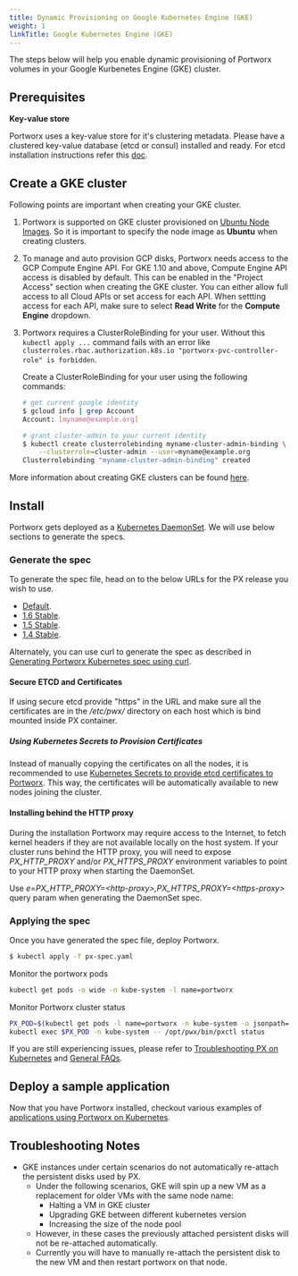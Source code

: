 ```yaml
---
title: Dynamic Provisioning on Google Kubernetes Engine (GKE)
weight: 1
linkTitle: Google Kubernetes Engine (GKE)
---
```


The steps below will help you enable dynamic provisioning of Portworx volumes in your Google Kurbenetes Engine (GKE) cluster.

## Prerequisites

**Key-value store**

Portworx uses a key-value store for it's clustering metadata. Please have a clustered key-value database (etcd or consul) installed and ready. For etcd installation instructions refer this [doc](/portworx-install-with-kubernetes/operate-and-maintain-on-kubernetes/etcd).

## Create a GKE cluster

Following points are important when creating your GKE cluster.

1. Portworx is supported on GKE cluster provisioned on [Ubuntu Node Images](https://cloud.google.com/kubernetes-engine/docs/node-images). So it is important to specify the node image as **Ubuntu** when creating clusters.

2. To manage and auto provision GCP disks, Portworx needs access to the GCP Compute Engine API. For GKE 1.10 and above, Compute Engine API access is disabled by default. This can be enabled in the "Project Access" section when creating the GKE cluster. You can either allow full access to all Cloud APIs or set access for each API. When settting access for each API, make sure to select **Read Write** for the **Compute Engine** dropdown.

3. Portworx requires a ClusterRoleBinding for your user. Without this `kubectl apply ...` command fails with an error like ```clusterroles.rbac.authorization.k8s.io "portworx-pvc-controller-role" is forbidden```.

    Create a ClusterRoleBinding for your user using the following commands:
    ```bash
    # get current google identity
    $ gcloud info | grep Account
    Account: [myname@example.org]

    # grant cluster-admin to your current identity
    $ kubectl create clusterrolebinding myname-cluster-admin-binding \
        --clusterrole=cluster-admin --user=myname@example.org
    Clusterrolebinding "myname-cluster-admin-binding" created
    ```

More information about creating GKE clusters can be found [here](https://cloud.google.com/kubernetes-engine/docs/clusters/operations).

## Install

Portworx gets deployed as a [Kubernetes DaemonSet](https://kubernetes.io/docs/concepts/workloads/controllers/daemonset/). We will use below sections to generate the specs.

### Generate the spec

To generate the spec file, head on to the below URLs for the PX release you wish to use.

* [Default](https://install.portworx.com).
* [1.6 Stable](https://install.portworx.com/1.6/).
* [1.5 Stable](https://install.portworx.com/1.5/).
* [1.4 Stable](https://install.portworx.com/1.4/).

Alternately, you can use curl to generate the spec as described in [Generating Portworx Kubernetes spec using curl](https://docs.portworx.com/scheduler/kubernetes/px-k8s-spec-curl.html).

#### Secure ETCD and Certificates
If using secure etcd provide "https" in the URL and make sure all the certificates are in the _/etc/pwx/_ directory on each host which is bind mounted inside PX container.

##### Using Kubernetes Secrets to Provision Certificates
Instead of manually copying the certificates on all the nodes, it is recommended to use [Kubernetes Secrets to provide etcd certificates to Portworx](https://docs.portworx.com/scheduler/kubernetes/etcd-certs-using-secrets.html). This way, the certificates will be automatically available to new nodes joining the cluster.

#### Installing behind the HTTP proxy

During the installation Portworx may require access to the Internet, to fetch kernel headers if they are not available locally on the host system.  If your cluster runs behind the HTTP proxy, you will need to expose _PX\_HTTP\_PROXY_ and/or _PX\_HTTPS\_PROXY_ environment variables to point to your HTTP proxy when starting the DaemonSet.

Use _e=PX\_HTTP\_PROXY=\<http-proxy>,PX\_HTTPS\_PROXY=\<https-proxy>_ query param when generating the DaemonSet spec.

### Applying the spec

Once you have generated the spec file, deploy Portworx.

```bash
$ kubectl apply -f px-spec.yaml
```

Monitor the portworx pods

```bash
kubectl get pods -o wide -n kube-system -l name=portworx
```

Monitor Portworx cluster status

```bash
PX_POD=$(kubectl get pods -l name=portworx -n kube-system -o jsonpath='{.items[0].metadata.name}')
kubectl exec $PX_POD -n kube-system -- /opt/pwx/bin/pxctl status
```

If you are still experiencing issues, please refer to [Troubleshooting PX on Kubernetes](/portworx-install-with-kubernetes/operate-and-maintain-on-kubernetes/troubleshooting/troubleshoot-and-get-support) and [General FAQs](https://docs.portworx.com/knowledgebase/faqs.html).

## Deploy a sample application

Now that you have Portworx installed, checkout various examples of [applications using Portworx on Kubernetes](/portworx-install-with-kubernetes/application-install-with-kubernetes/).

## Troubleshooting Notes

* GKE instances under certain scenarios do not automatically re-attach the persistent disks used by PX.
   - Under the following scenarios, GKE will spin up a new VM as a replacement for older VMs with the same node name:
      * Halting a VM in GKE cluster
      * Upgrading GKE between different kubernetes version
      * Increasing the size of the node pool
   - However, in these cases the previously attached persistent disks will not be re-attached automatically.
   - Currently you will have to manually re-attach the persistent disk to the new VM and then restart portworx on that node.
